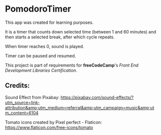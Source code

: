 # PomodoroTimer

This app was created for learning purposes.

It is a timer that counts down selected time (between 1 and 60 minutes) and then starts a selected break, after which cycle repeats.

When timer reaches 0, sound is played.

Timer can be paused and resumed.

This project is part of requirements for **freeCodeCamp**'s *Front End Development Libraries Certification*.

## Credits:

Sound Effect from Pixabay: https://pixabay.com/sound-effects/?utm_source=link-attribution&amp;utm_medium=referral&amp;utm_campaign=music&amp;utm_content=6104

Tomato icons created by Pixel perfect - Flaticon: https://www.flaticon.com/free-icons/tomato